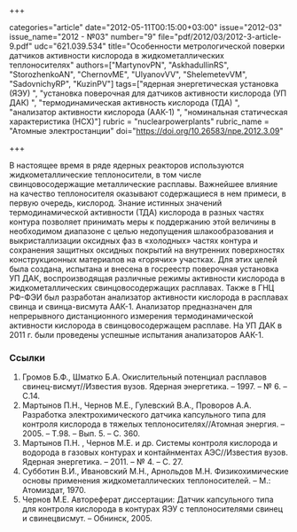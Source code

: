 +++

categories="article"
date="2012-05-11T00:15:00+03:00"
issue="2012-03"
issue_name="2012 - №03"
number="9"
file="pdf/2012/03/2012-3-article-9.pdf"
udc="621.039.534"
title="Особенности метрологической поверки датчиков активности кислорода в жидкометаллических теплоносителях"
authors=["MartynovPN", "AskhadullinRS", "StorozhenkoAN", "ChernovME", "UlyanovVV", "ShelemetevVM", "SadovnichyRP", "KuzinPV"]
tags=["ядерная энергетическая установка (ЯЭУ) ", "установка поверочная для датчиков активности кислорода (УП ДАК) ", "термодинамическая активность кислорода (ТДА) ", "анализатор активности кислорода (ААК-1) ", "номинальная статическая характеристика (НСХ)"]
rubric = "nuclearpowerplants"
rubric_name = "Aтомные электростанции"
doi="https://doi.org/10.26583/npe.2012.3.09"

+++

В настоящее время в ряде ядерных реакторов используются жидкометаллические теплоносители, в том числе свинцовосодержащие металлические расплавы. Важнейшее влияние на качество теплоносителя оказывают содержащиеся в нем примеси, в первую очередь, кислород. Знание истинных значений термодинамической активности (ТДА) кислорода в разных частях контура позволяет принимать меры к поддержанию этой величины в необходимом диапазоне с целью недопущения шлакообразования и выкристаллизации оксидных фаз в «холодных» частях контура и сохранения защитных оксидных покрытий на внутренних поверхностях конструкционных материалов на «горячих» участках. Для этих целей была создана, испытана и внесена в госреестр поверочная установка УП ДАК, воспроизводящая различные режимы активности кислорода в жидкометаллических свинцовосодержащих расплавах. Также в ГНЦ РФ-ФЭИ был разработан анализатор активности кислорода в расплавах свинца и свинца-висмута ААК-1. Анализатор предназначен для непрерывного дистанционного измерения термодинамической активности кислорода в свинцовосодержащем расплаве. На УП ДАК в 2011 г. были проведены успешные испытания анализаторов ААК-1.

### Ссылки

1. Громов Б.Ф., Шматко Б.А. Окислительный потенциал расплавов свинец-висмут//Известия вузов. Ядерная энергетика. – 1997. – № 6. – С.14. 
2. Мартынов П.Н., Чернов М.Е., Гулевский В.А., Проворов А.А. Разработка электрохимического датчика капсульного типа для контроля кислорода в тяжелых теплоносителях//Атомная энергия. – 2005. – Т.98. – Вып. 5. – С. 360. 
3. Мартынов П.Н. , Чернов М.Е. и др. Системы контроля кислорода и водорода в газовых контурах и контайнментах АЭС//Известия вузов. Ядерная энергетика. – 2011. – № 4. – С. 27. 
4. Субботин В.И., Ивановский М.Н., Арнольдов М.Н. Физикохимические основы применения жидкометаллических теплоносителей. – М.: Атомиздат, 1970. 
5. Чернов М.Е. Автореферат диссертации: Датчик капсульного типа для контроля кислорода в контурах ЯЭУ с теплоносителями свинец и свинецвисмут. – Обнинск, 2005.